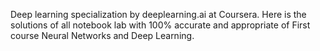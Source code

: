 Deep learning specialization by deeplearning.ai at Coursera.
Here is the solutions of all notebook lab with 100% accurate and appropriate of First course Neural Networks and Deep Learning. 